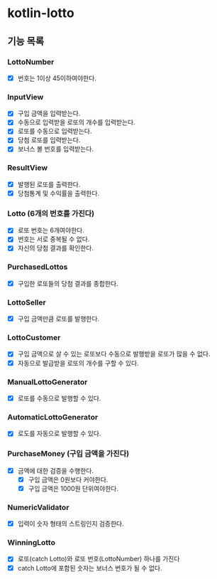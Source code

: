 # kotlin-lotto

## 기능 목록

### LottoNumber
-[x] 번호는 1이상 45이하여야한다.

### InputView
- [x] 구입 금액을 입력받는다.
- [x] 수동으로 입력받을 로또의 개수를 입력받는다.
- [x] 로또를 수동으로 입력받는다.
- [x] 당첨 로또를 입력받는다.
- [x] 보너스 볼 번호를 입력받는다.

### ResultView
-[x] 발행된 로또를 출력한다.
-[x] 당첨통계 및 수익률을 출력한다.

### Lotto (6개의 번호를 가진다)
-[x] 로또 번호는 6개여야한다.
-[x] 번호는 서로 중복될 수 없다.
-[x] 자신의 당첨 결과를 확인한다.

### PurchasedLottos
- [x] 구입한 로또들의 당첨 결과를 종합한다.

### LottoSeller
- [x] 구입 금액만큼 로또를 발행한다.

### LottoCustomer
- [x] 구입 금액으로 살 수 있는 로또보다 수동으로 발행받을 로또가 많을 수 없다.
- [x] 자동으로 발급받을 로또의 개수를 구할 수 있다.

### ManualLottoGenerator
- [x] 로또를 수동으로 발행할 수 있다.

### AutomaticLottoGenerator
- [x] 로도를 자동으로 발행할 수 있다.

### PurchaseMoney (구입 금액을 가진다)
- [x] 금액에 대한 검증을 수행한다.
  - [x] 구입 금액은 0원보다 커야한다.
  - [x] 구입 금액은 1000원 단위여야한다.

### NumericValidator
- [x] 입력이 숫자 형태의 스트링인지 검증한다.

### WinningLotto
- [x] 로또(catch Lotto)와 로또 번호(LottoNumber) 하나를 가진다
- [x] catch Lotto에 포함된 숫자는 보너스 번호가 될 수 없다.
